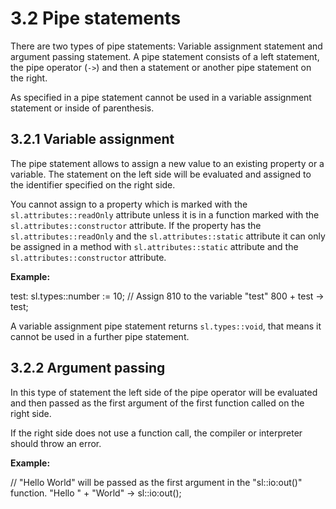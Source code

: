 # 3.2 Pipe statements

<code-block lang="BNF" src="definitions.bnf" include-lines="35"></code-block>

There are two types of pipe statements: Variable assignment statement and argument passing statement. A pipe statement consists of a left statement, the pipe operator (`->`) and then a statement or another pipe statement on the right.

<warning>
As specified in <a href="A-1-Definitions-txt.md"></a> a pipe statement cannot be used in a variable assignment statement or inside of parenthesis.
</warning>

## 3.2.1 Variable assignment

The pipe statement allows to assign a new value to an existing property or a variable. The statement on the left side will be evaluated and assigned to the identifier specified on the right side.

You cannot assign to a property which is marked with the `sl.attributes::readOnly` attribute unless it is in a function marked with the `sl.attributes::constructor` attribute. If the property has the `sl.attributes::readOnly` and the `sl.attributes::static` attribute it can only be assigned in a method with `sl.attributes::static` attribute and the `sl.attributes::constructor` attribute.

**Example:**

<code-block>
test: sl.types::number := 10;
// Assign 810 to the variable "test"
800 + test -> test;
</code-block>

A variable assignment pipe statement returns `sl.types::void`, that means it cannot be used in a further pipe statement.

## 3.2.2 Argument passing

In this type of statement the left side of the pipe operator will be evaluated and then passed as the first argument of the first function called on the right side.

If the right side does not use a function call, the compiler or interpreter should throw an error.

**Example:**

<code-block>
// "Hello World" will be passed as the first argument in the "sl::io:out()" function.
"Hello " + "World" -> sl::io:out();
</code-block>